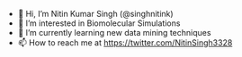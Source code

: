 - 👋 Hi, I’m Nitin Kumar Singh (@singhnitink)
- 👀 I’m interested in Biomolecular Simulations
- 🌱 I’m currently learning new data mining techniques
- 📫 How to reach me at https://twitter.com/NitinSingh3328

<!---
singhnitink/singhnitink is a ✨ special ✨ repository because its `README.md` (this file) appears on your GitHub profile.
You can click the Preview link to take a look at your changes.
--->
